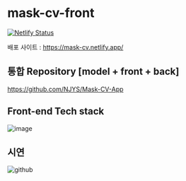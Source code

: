 # mask-cv-front
[![Netlify Status](https://api.netlify.com/api/v1/badges/0b43f590-ea3a-44bd-91e8-b5389ca79a52/deploy-status)](https://app.netlify.com/sites/jovial-wiles-936a53/deploys)

배포 사이트 : https://mask-cv.netlify.app/   

## 통합 Repository [model + front + back] 
https://github.com/NJYS/Mask-CV-App

## Front-end Tech stack
![image](https://user-images.githubusercontent.com/54058621/122784136-2a147d00-d2ed-11eb-9791-94fd3354b6e7.png)


## 시연
![github](https://user-images.githubusercontent.com/54058621/122792489-2edd2f00-d2f5-11eb-83d6-6a0069ea18a9.gif)
